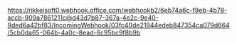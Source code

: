 ﻿https://rikkeisoft0.webhook.office.com/webhookb2/6eb74a6c-f9eb-4b78-accb-909a7861211c@d43d7b87-367a-4e2c-9e40-9ded6a42bf83/IncomingWebhook/03fc40de21944edeb847354ca079d664/5cb0da65-064b-4a0c-8ead-6c95bc9f8b9b
